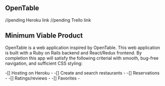 <h2>OpenTable</h2>

//pending Heroku link
//pending Trello link

<h2>Minimum Viable Product</h2>

OpenTable is a web application inspired by OpenTable. This web application is built with a Ruby on Rails backend and React/Redux frontend. By completion this app will satisfy the following criterial with smooth, bug-free navigation, and sufficient CSS styling:

-[] Hosting on Heroku -
-[] Create and search restaurants -
-[] Reservations -
-[] Ratings/reviews -
-[] Favorites -
